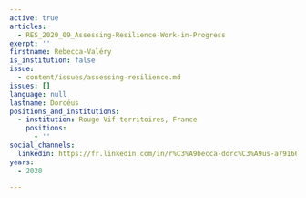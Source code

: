 ```yaml
---
active: true
articles:
  - RES_2020_09_Assessing-Resilience-Work-in-Progress
exerpt: ''
firstname: Rebecca-Valéry
is_institution: false
issue:
  - content/issues/assessing-resilience.md
issues: []
language: null
lastname: Dorcéus
positions_and_institutions:
  - institution: Rouge Vif territoires, France
    positions:
      - ''
social_channels:
  linkedin: https://fr.linkedin.com/in/r%C3%A9becca-dorc%C3%A9us-a7916622
years:
  - 2020

---
```

